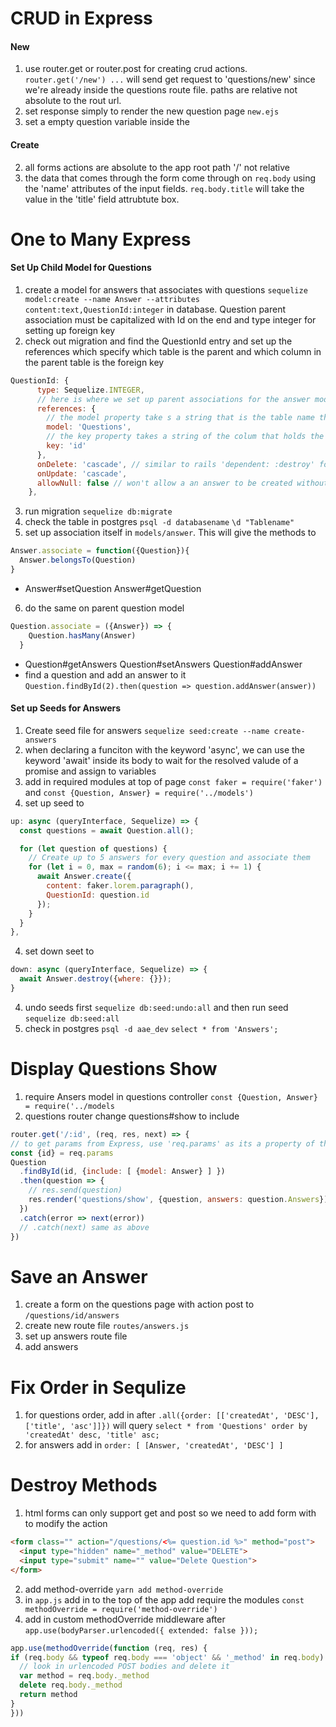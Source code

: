 # CRUD in Express

#### New
1. use router.get or router.post for creating crud actions. `router.get('/new') ...` will send get request to 'questions/new' since we're already inside the questions route file. paths are relative not absolute to the rout url.
2. set response simply to render the new question page `new.ejs`
3. set a empty question variable inside the

#### Create
2. all forms actions are absolute to the app root path '/' not relative
3. the data that comes through the form come through on `req.body` using the 'name' attributes of the input fields. `req.body.title` will take the value in the 'title' field attrubtute box.

# One to Many Express

#### Set Up Child Model for Questions
1. create a model for answers that associates with questions `sequelize model:create --name Answer --attributes content:text,QuestionId:integer` in database. Question parent association must be capitalized with Id on the end and type integer for setting up foreign key
2. check out migration and find the QuestionId entry and set up the references which specify which table is the parent and which column in the parent table is the foreign key
  ```javascript
  QuestionId: {
        type: Sequelize.INTEGER,
        // here is where we set up parent associations for the answer model
        references: {
          // the model property take s a string that is the table name that this foreign key refers to
          model: 'Questions',
          // the key property takes a string of the colum that holds the foreign key in the table named above
          key: 'id'
        },
        onDelete: 'cascade', // similar to rails 'dependent: :destroy' for child tables
        onUpdate: 'cascade',
        allowNull: false // won't allow a an answer to be created without a parent question
      },
  ```
3. run migration `sequelize db:migrate`
4. check the table in postgres `psql -d databasename` `\d "Tablename"`
5. set up association itself in `models/answer`. This will give the methods to
  ```javascript
  Answer.associate = function({Question}){
    Answer.belongsTo(Question)
  }
  ```
  * Answer#setQuestion
    Answer#getQuestion

6. do the same on parent question model
  ```javascript
  Question.associate = ({Answer}) => {
      Question.hasMany(Answer)
    }
  ```
  * Question#getAnswers
    Question#setAnswers
    Question#addAnswer
  * find a question and add an answer to it `Question.findById(2).then(question => question.addAnswer(answer))`

#### Set up Seeds for Answers
1. Create seed file for answers `sequelize seed:create --name create-answers`
2. when declaring a funciton with the keyword 'async', we can use the keyword 'await' inside its body to wait for the resolved valude of a promise and assign to  variables
3. add in required modules at top of page `const faker = require('faker')` and `const {Question, Answer} = require('../models')`
3. set up seed to
  ```javascript
  up: async (queryInterface, Sequelize) => {
    const questions = await Question.all();

    for (let question of questions) {
      // Create up to 5 answers for every question and associate them
      for (let i = 0, max = random(6); i <= max; i += 1) {
        await Answer.create({
          content: faker.lorem.paragraph(),
          QuestionId: question.id
        });
      }
    }
  },
  ```
4. set down seet to
  ```javascript
  down: async (queryInterface, Sequelize) => {
    await Answer.destroy({where: {}});
  }
  ```
4. undo seeds first `sequelize db:seed:undo:all` and then run seed `sequelize db:seed:all`
5. check in postgres `psql -d aae_dev` `select * from 'Answers';`

# Display Questions Show
1. require Ansers model in questions controller `const {Question, Answer} = require('../models`
2. questions router change questions#show to include
  ```javascript
  router.get('/:id', (req, res, next) => {
  // to get params from Express, use 'req.params' as its a property of the request object. it doesn't contain form data. only params related to the path. example, 'id' 'question_id' etc.
  const {id} = req.params
  Question
    .findById(id, {include: [ {model: Answer} ] })
    .then(question => {
      // res.send(question)
      res.render('questions/show', {question, answers: question.Answers})
    })
    .catch(error => next(error))
    // .catch(next) same as above
  })
  ```

# Save an Answer
1. create a form on the questions page with action post to `/questions/id/answers`
2. create new route file `routes/answers.js`
3. set up answers route file
4. add answers

# Fix Order in Sequlize
1. for questions order, add in after `.all({order: [['createdAt', 'DESC'], ['title', 'asc']]})` will query `select * from 'Questions' order by 'createdAt' desc, 'title' asc;`
2. for answers add in `order: [ [Answer, 'createdAt', 'DESC'] ]`

# Destroy Methods
1. html forms can only support get and post so we need to add form with to modify the action
  ```html
  <form class="" action="/questions/<%= question.id %>" method="post">
    <input type="hidden" name="_method" value="DELETE">
    <input type="submit" name="" value="Delete Question">
  </form>
  ```
2. add method-override `yarn add method-override`
3. in `app.js` add in to the top of the app add require the modules `const methodOverride = require('method-override')`
4. add in custom methodOverride middleware after `app.use(bodyParser.urlencoded({ extended: false }));`
  ```javascript
  app.use(methodOverride(function (req, res) {
  if (req.body && typeof req.body === 'object' && '_method' in req.body) {
    // look in urlencoded POST bodies and delete it
    var method = req.body._method
    delete req.body._method
    return method
  }
  }))
  ```
